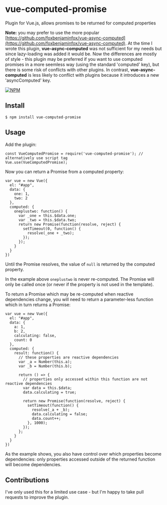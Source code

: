 # vue-computed-promise
Plugin for Vue.js, allows promises to be returned for computed properties

**Note:** you may prefer to use the more popular [https://github.com/foxbenjaminfox/vue-async-computed](https://github.com/foxbenjaminfox/vue-async-computed). At the time I wrote this plugin, **vue-async-computed** was not sufficient for my needs but since lazy-loading was added it would be. Now the differences are mostly of style - this plugin may be preferred if you want to use computed promises in a more seemless way (using the standard 'computed' key), but there is some risk of conflicts with other plugins. In contrast, **vue-async-computed** is less likely to conflict with plugins because it introduces a new 'asyncComputed' key.

[![NPM](https://nodei.co/npm/vue-computed-promise.png?downloads=true&downloadRank=true&stars=true)](https://nodei.co/npm/vue-computed-promise/)


## Install

```
$ npm install vue-computed-promise
```

## Usage

Add the plugin:

```
const VueComputedPromise = require('vue-computed-promise'); // alternatively use script tag
Vue.use(VueComputedPromise);
```

Now you can return a Promise from a computed property:

```
var vue = new Vue({
  el: "#app",
  data: {
    one: 1,
    two: 2
  },
  computed: {
    oneplustwo: function() {
      var _one = this.$data.one;
      var _two = this.$data.two;
      return new Promise(function(resolve, reject) {
        setTimeout(0, function() {
          resolve(_one + _two);
        });
      });
    }
  }
})
```

Until the Promise resolves, the value of `null` is returned by the computed property.

In the example above `oneplustwo` is never re-computed. The Promise will only be called once (or never if the property is not used in the template).

To return a Promise which may be re-computed when reactive dependencies change, you will need to return a parameter-less function which in turn returns a Promise:

```
var vue = new Vue({
  el: "#app",
  data: {
    a: 1,
    b: 2,
    calculating: false,
    count: 0
  },
  computed: {
    result: function() {
      // these properties are reactive dependencies
      var _a = Number(this.a);
      var _b = Number(this.b);

      return () => {
        // properties only accessed within this function are not reactive dependencies
        var data = this.$data;
        data.calculating = true;

        return new Promise(function(resolve, reject) {
          setTimeout(function() {
            resolve(_a + _b);
            data.calculating = false;
            data.count++;
          }, 1000);
        });
      };
    }
  }
})
```

As the example shows, you also have control over which properties become dependencies: only properties accessed outside of the returned function will become dependencies.

## Contributions

I've only used this for a limited use case - but I'm happy to take pull requests to improve the plugin.
